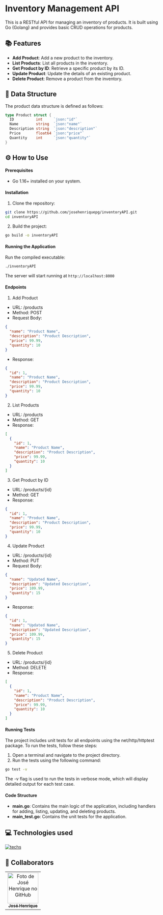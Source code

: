 # Inventory Management API
This is a RESTful API for managing an inventory of products. It is built using Go (Golang) and provides basic CRUD operations for products.
## 📚 Features
- **Add Product**: Add a new product to the inventory.
- **List Products**: List all products in the inventory.
- **Get Product by ID**: Retrieve a specific product by its ID.
- **Update Product**: Update the details of an existing product.
- **Delete Product**: Remove a product from the inventory.
## 🧱 Data Structure
The product data structure is defined as follows:
```go
type Product struct {
  ID          int     `json:"id"`
  Name        string  `json:"name"`
  Description string  `json:"description"`
  Price       float64 `json:"price"`
  Quantity    int     `json:"quantity"`
}
```
## :gear: How to Use
#### Prerequisites
  - Go 1.16+ installed on your system.
#### Installation
  1. Clone the repository:
```bash
git clone https://github.com/josehenriquepg/inventoryAPI.git
cd inventoryAPI
```
  2. Build the project:
```bash
go build -o inventoryAPI
```
#### Running the Application
Run the compiled executable:
```bash
./inventoryAPI
```
The server will start running at `http://localhost:8000`
#### Endpoints
1. Add Product
  - URL: /products
  - Method: POST
  - Request Body:
```json
{
  "name": "Product Name",
  "description": "Product Description",
  "price": 99.99,
  "quantity": 10
}
```
  - Response:
```json
{
  "id": 1,
  "name": "Product Name",
  "description": "Product Description",
  "price": 99.99,
  "quantity": 10
}
```
2. List Products
  - URL: /products
  - Method: GET
  - Response:
```json
[
  {
    "id": 1,
    "name": "Product Name",
    "description": "Product Description",
    "price": 99.99,
    "quantity": 10
  }
]
```
3. Get Product by ID
  - URL: /products/{id}
  - Method: GET
  - Response:
```json
{
  "id": 1,
  "name": "Product Name",
  "description": "Product Description",
  "price": 99.99,
  "quantity": 10
}
```
4. Update Product
  - URL: /products/{id}
  - Method: PUT
  - Request Body:
```json
{
  "name": "Updated Name",
  "description": "Updated Description",
  "price": 109.99,
  "quantity": 15
}
```
  - Response:
```json
{
  "id": 1,
  "name": "Updated Name",
  "description": "Updated Description",
  "price": 109.99,
  "quantity": 15
}
```
5. Delete Product
  - URL: /products/{id}
  - Method: DELETE
  - Response:
```json
[
  {
    "id": 1,
    "name": "Product Name",
    "description": "Product Description",
    "price": 99.99,
    "quantity": 10
  }
]
```
#### Running Tests
The project includes unit tests for all endpoints using the net/http/httptest package. To run the tests, follow these steps:
1. Open a terminal and navigate to the project directory.
2. Run the tests using the following command:
```bash
go test -v
```
The -v flag is used to run the tests in verbose mode, which will display detailed output for each test case.
#### Code Structure
  - **main.go**: Contains the main logic of the application, including handlers for adding, listing, updating, and deleting products.
  - **main_test.go**: Contains the unit tests for the application.
## 💻 Technologies used
[![techs](https://skillicons.dev/icons?i=go,git&theme=dark)](https://skillicons.dev)
## 🤝 Collaborators 
<table>
  <tr>
    <td align="center">
      <a href="http://github.com/josehenriquepg">
        <img src="https://avatars.githubusercontent.com/josehenriquepg" width="100px;" alt="Foto de José Henrique no GitHub"/><br>
        <sub>
          <b>José Henrique</b>
        </sub>
      </a>
    </td>
  </tr>
</table>